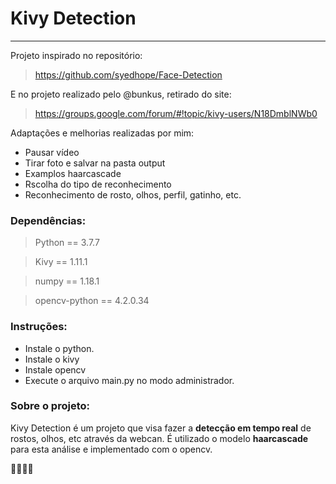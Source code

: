 # Kivy Detection
--------------

Projeto inspirado no repositório:
> https://github.com/syedhope/Face-Detection

E no projeto realizado pelo @bunkus, retirado do site:
> https://groups.google.com/forum/#!topic/kivy-users/N18DmblNWb0

Adaptações e melhorias realizadas por mim:
- Pausar vídeo
- Tirar foto e salvar na pasta output
- Examplos haarcascade
- Rscolha do tipo de reconhecimento
- Reconhecimento de rosto, olhos, perfil, gatinho, etc.

### Dependências:

> Python == 3.7.7

> Kivy == 1.11.1

> numpy == 1.18.1

> opencv-python == 4.2.0.34

### Instruções:

- Instale o python.
- Instale o kivy
- Instale opencv
- Execute o arquivo main.py no modo administrador.

### Sobre o projeto:
Kivy Detection é um projeto que visa fazer a **detecção em tempo real** de rostos, olhos, etc através da webcan. É utilizado o modelo **haarcascade** para esta análise e implementado com o opencv.

🚀💪🚀💪
